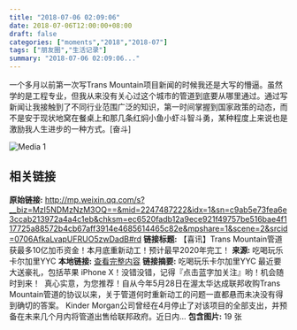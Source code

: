 ```yaml
---
title: "2018-07-06 02:09:06"
date: 2018-07-06T12:00:00+08:00
draft: false
categories: ["moments","2018","2018-07"]
tags: ["朋友圈","生活记录"]
summary: "2018-07-06 02:09:06..."
---
```


一个多月以前第一次写Trans Mountain项目新闻的时候我还是大写的懵逼。虽然学的是工程专业，但我从来没有关心过这个城市的管道到底要从哪里通过。通过写新闻让我接触到了不同行业范围广泛的知识，第一时间掌握到国家政策的动态，而不是安于现状地窝在餐桌上和那几条红焖小鱼小虾斗智斗勇，某种程度上来说也是激励我人生进步的一种方式。[奋斗]

![Media 1](/Moments/photos/2018-07-06/201807060209060.jpg)

## 相关链接

**原始链接:** http://mp.weixin.qq.com/s?__biz=MzI5NDMzNzM3OQ==&mid=2247487222&idx=1&sn=c9ab5e73fea6e3ccab213972a4a4c1eb&chksm=ec6520fadb12a9ece921f49757be516bae4f117725a88572b4cb67aff3914e4685614465c82e&mpshare=1&scene=2&srcid=0706AfkaLvapUFRUO5zwDadB#rd
**链接标题:** 【喜讯】Trans Mountain管道获最多10亿加币资金！本月底重新动工！预计最早2020年完工！
**来源:** 吃喝玩乐卡尔加里YYC
**本地链接:** [查看完整内容](/link_content/2018/07/2018-07-06-2/link_content/)
**链接摘要:** 吃喝玩乐卡尔加里YYC 最近要大送豪礼，包括苹果 iPhone X！没错没错，记得『点击蓝字加关注』哟！机会随时到来！  真心实意，为您推荐！自从今年5月28日在渥太华达成联邦收购Trans Mountain管道的协议以来，关于管道何时重新动工的问题一直都悬而未决没有得到确切的答案。 Kinder Morgan公司曾经在4月停止了对该项目的全部支出，并预备在未来几个月内将管道出售给联邦政府。近日内...
**包含图片:** 19 张

